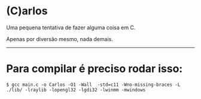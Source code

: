 # (C)arlos

Uma pequena tentativa de fazer alguma coisa em C.

Apenas por diversão mesmo, nada demais.

------------------------

# Para compilar é preciso rodar isso: 

```
$ gcc main.c -o Carlos -O1 -Wall  -std=c11 -Wno-missing-braces -L ./lib/ -lraylib -lopengl32 -lgdi32 -lwinmm -mwindows
```
